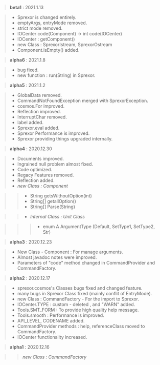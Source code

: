 >**beta1** : 2021.1.13

>- Sprexor is changed entirely.
>- emptyArgs, entryMode removed.
>- strict mode removed.
>- IOCenter code(Component) -> int code(IOCenter)
>- IOCenter : getComponent()
>- new Class : SprexorIstream, SprexorOstream
>- Component.isEmpty() added.

>**alpha6** : 2021.1.8

>- bug fixed.
>- new function : run(String) in Sprexor.

>**alpha5** : 2021.1.2

>- GlobalData removed.
>- CommandNotFoundException merged with SprexorException.
>- cosmos.For improved.
>- Reflection improved.
>- InterruptChar removed.
>- label added.
>- Sprexor.eval added.
>- Sprexor Performance is improved.
>- Sprexor providing things upgraded internally.

>**alpha4** : 2020.12.30

>- Documents improved.
>- Ingrained null problem almost fixed.
>- Code optimized.
>- Regacy Features removed.
>- Reflection added.
>- *new Class : Component*

>>- String getsWithoutOption(int)
>>- String[] getallOption()
>>- String[] Parse(String)

>>- *Internal Class : Unit Class*

>>>- enum A ArgumentType (Default, SetType1, SetType2, Str)

>**alpha3** : 2020.12.23

>- New Class - Component : For manage arguments.
>- Almost javadoc notes were improved.
>- Parameters of "code" method changed in CommandProvider and CommandFactory.

>**alpha2** : 2020.12.17

>- sprexor.cosmos's Classes bugs fixed and changed feature.
>- many bugs in Sprexor Class fixed (mainly conflit of EntryMode).
>- new Class : CommandFactory - For the import to Sprexor.
>- IOCenter.TYPE : custom - deleted , and "WARN" added.
>- Tools.SMT_FORM : To provide high quality help message.
>- Tools.smooth : Performance is improved.
>- API_LEVEL, CODENAME added.
>- CommandProvider methods : help, referenceClass moved to CommandFactory.
>- IOCenter functionality increased.

>**alpha1** : 2020.12.16

>>*new Class : CommandFactory*
